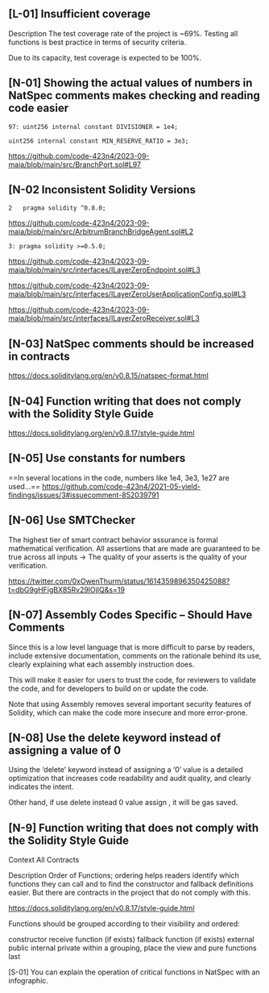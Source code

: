 ## \[L-01\] Insufficient coverage

Description
The test coverage rate of the project is ~69%. Testing all functions is best practice in terms of security criteria.

Due to its capacity, test coverage is expected to be 100%.

## \[N-01\] Showing the actual values of numbers in NatSpec comments makes checking and reading code easier

```
97: uint256 internal constant DIVISIONER = 1e4;

uint256 internal constant MIN_RESERVE_RATIO = 3e3;
```

https://github.com/code-423n4/2023-09-maia/blob/main/src/BranchPort.sol#L97

## \[N-02 Inconsistent Solidity Versions

```
2	pragma solidity ^0.8.0;
```

https://github.com/code-423n4/2023-09-maia/blob/main/src/ArbitrumBranchBridgeAgent.sol#L2

```
3: pragma solidity >=0.5.0;
```

https://github.com/code-423n4/2023-09-maia/blob/main/src/interfaces/ILayerZeroEndpoint.sol#L3

https://github.com/code-423n4/2023-09-maia/blob/main/src/interfaces/ILayerZeroUserApplicationConfig.sol#L3

https://github.com/code-423n4/2023-09-maia/blob/main/src/interfaces/ILayerZeroReceiver.sol#L3

## \[N-03\] NatSpec comments should be increased in contracts

https://docs.soliditylang.org/en/v0.8.15/natspec-format.html

## \[N-04\] Function writing that does not comply with the Solidity Style Guide

https://docs.soliditylang.org/en/v0.8.17/style-guide.html

## \[N-05\] Use constants for numbers

==In several locations in the code, numbers like 1e4, 3e3, 1e27 are used...==
https://github.com/code-423n4/2021-05-yield-findings/issues/3#issuecomment-852039791

## \[N-06\] Use SMTChecker

The highest tier of smart contract behavior assurance is formal mathematical verification. All assertions that are made are guaranteed to be true across all inputs → The quality of your asserts is the quality of your verification.

https://twitter.com/0xOwenThurm/status/1614359896350425088?t=dbG9gHFigBX85Rv29lOjIQ&s=19

## \[N-07\] Assembly Codes Specific – Should Have Comments

Since this is a low level language that is more difficult to parse by readers, include extensive documentation, comments on the rationale behind its use, clearly explaining what each assembly instruction does.

This will make it easier for users to trust the code, for reviewers to validate the code, and for developers to build on or update the code.

Note that using Assembly removes several important security features of
Solidity, which can make the code more insecure and more error-prone.

## \[N-08\] Use the delete keyword instead of assigning a value of 0

Using the ‘delete’ keyword instead of assigning a ‘0’ value is a detailed optimization that increases code readability and audit quality, and clearly indicates the intent.

Other hand, if use delete instead 0 value assign , it will be gas saved.

## \[N-9\] Function writing that does not comply with the Solidity Style Guide

Context
All Contracts

Description
Order of Functions; ordering helps readers identify which functions they can call and to find the constructor and fallback definitions easier. But there are contracts in the project that do not comply with this.

https://docs.soliditylang.org/en/v0.8.17/style-guide.html

Functions should be grouped according to their visibility and ordered:

constructor
receive function (if exists)
fallback function (if exists)
external
public
internal
private
within a grouping, place the view and pure functions last

\[S-01\] You can explain the operation of critical functions in NatSpec with an infographic.
